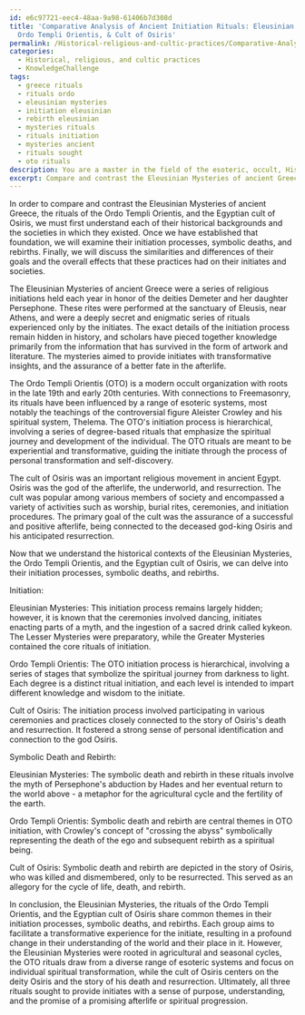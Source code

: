 ```yaml
---
id: e6c97721-eec4-48aa-9a98-61406b7d308d
title: 'Comparative Analysis of Ancient Initiation Rituals: Eleusinian Mysteries,
  Ordo Templi Orientis, & Cult of Osiris'
permalink: /Historical-religious-and-cultic-practices/Comparative-Analysis-of-Ancient-Initiation-Rituals-Eleusinian-Mysteries-Ordo-Templi-Orientis-Cult-of/
categories:
  - Historical, religious, and cultic practices
  - KnowledgeChallenge
tags:
  - greece rituals
  - rituals ordo
  - eleusinian mysteries
  - initiation eleusinian
  - rebirth eleusinian
  - mysteries rituals
  - rituals initiation
  - mysteries ancient
  - rituals sought
  - oto rituals
description: You are a master in the field of the esoteric, occult, Historical, religious, and cultic practices and Education. You are a writer of tests, challenges, textbooks and deep knowledge on Historical, religious, and cultic practices for initiates and students to gain deep insights and understanding from. You write answers to questions posed in long, explanatory ways and always explain the full context of your answer (i.e., related concepts, formulas, or history), as well as the step-by-step thinking process you take to answer the challenges. Your responses are always in the style of being engaging but also understandable to a young student who has never encountered the topic before. Summarize the key themes, ideas, and conclusions at the end.
excerpt: Compare and contrast the Eleusinian Mysteries of ancient Greece, the rituals of the Ordo Templi Orientis, and the Egyptian cult of Osiris in terms of their initiation processes, symbolic deaths, and rebirths. Highlight the similarities and differences in their goals and overall effects on their respective initiates and the societies in which they existed.
---
```

In order to compare and contrast the Eleusinian Mysteries of ancient Greece, the rituals of the Ordo Templi Orientis, and the Egyptian cult of Osiris, we must first understand each of their historical backgrounds and the societies in which they existed. Once we have established that foundation, we will examine their initiation processes, symbolic deaths, and rebirths. Finally, we will discuss the similarities and differences of their goals and the overall effects that these practices had on their initiates and societies.

The Eleusinian Mysteries of ancient Greece were a series of religious initiations held each year in honor of the deities Demeter and her daughter Persephone. These rites were performed at the sanctuary of Eleusis, near Athens, and were a deeply secret and enigmatic series of rituals experienced only by the initiates. The exact details of the initiation process remain hidden in history, and scholars have pieced together knowledge primarily from the information that has survived in the form of artwork and literature. The mysteries aimed to provide initiates with transformative insights, and the assurance of a better fate in the afterlife.

The Ordo Templi Orientis (OTO) is a modern occult organization with roots in the late 19th and early 20th centuries. With connections to Freemasonry, its rituals have been influenced by a range of esoteric systems, most notably the teachings of the controversial figure Aleister Crowley and his spiritual system, Thelema. The OTO's initiation process is hierarchical, involving a series of degree-based rituals that emphasize the spiritual journey and development of the individual. The OTO rituals are meant to be experiential and transformative, guiding the initiate through the process of personal transformation and self-discovery.

The cult of Osiris was an important religious movement in ancient Egypt. Osiris was the god of the afterlife, the underworld, and resurrection. The cult was popular among various members of society and encompassed a variety of activities such as worship, burial rites, ceremonies, and initiation procedures. The primary goal of the cult was the assurance of a successful and positive afterlife, being connected to the deceased god-king Osiris and his anticipated resurrection.

Now that we understand the historical contexts of the Eleusinian Mysteries, the Ordo Templi Orientis, and the Egyptian cult of Osiris, we can delve into their initiation processes, symbolic deaths, and rebirths.

Initiation:

Eleusinian Mysteries: This initiation process remains largely hidden; however, it is known that the ceremonies involved dancing, initiates enacting parts of a myth, and the ingestion of a sacred drink called kykeon. The Lesser Mysteries were preparatory, while the Greater Mysteries contained the core rituals of initiation.

Ordo Templi Orientis: The OTO initiation process is hierarchical, involving a series of stages that symbolize the spiritual journey from darkness to light. Each degree is a distinct ritual initiation, and each level is intended to impart different knowledge and wisdom to the initiate.

Cult of Osiris: The initiation process involved participating in various ceremonies and practices closely connected to the story of Osiris's death and resurrection. It fostered a strong sense of personal identification and connection to the god Osiris.

Symbolic Death and Rebirth:

Eleusinian Mysteries: The symbolic death and rebirth in these rituals involve the myth of Persephone's abduction by Hades and her eventual return to the world above - a metaphor for the agricultural cycle and the fertility of the earth.

Ordo Templi Orientis: Symbolic death and rebirth are central themes in OTO initiation, with Crowley's concept of "crossing the abyss" symbolically representing the death of the ego and subsequent rebirth as a spiritual being.

Cult of Osiris: Symbolic death and rebirth are depicted in the story of Osiris, who was killed and dismembered, only to be resurrected. This served as an allegory for the cycle of life, death, and rebirth.

In conclusion, the Eleusinian Mysteries, the rituals of the Ordo Templi Orientis, and the Egyptian cult of Osiris share common themes in their initiation processes, symbolic deaths, and rebirths. Each group aims to facilitate a transformative experience for the initiate, resulting in a profound change in their understanding of the world and their place in it. However, the Eleusinian Mysteries were rooted in agricultural and seasonal cycles, the OTO rituals draw from a diverse range of esoteric systems and focus on individual spiritual transformation, while the cult of Osiris centers on the deity Osiris and the story of his death and resurrection. Ultimately, all three rituals sought to provide initiates with a sense of purpose, understanding, and the promise of a promising afterlife or spiritual progression.
